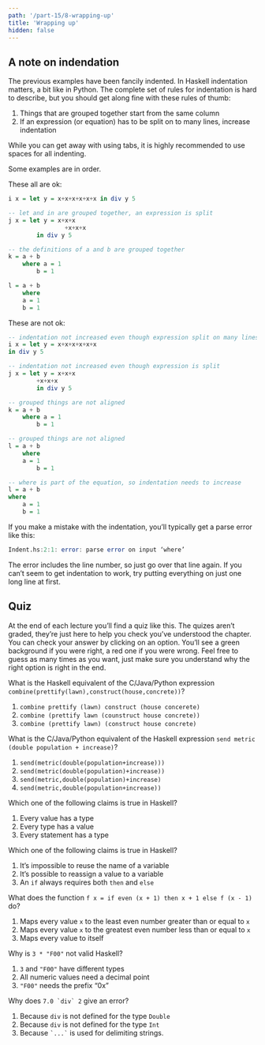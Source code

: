 ```yaml
---
path: '/part-15/8-wrapping-up'
title: 'Wrapping up'
hidden: false
---
```


## A note on indendation

The previous examples have been fancily indented. In Haskell indentation matters, a bit like in Python. The complete set of rules for indentation is hard to describe, but you should get along fine with these rules of thumb:

1.  Things that are grouped together start from the same column
2.  If an expression (or equation) has to be split on to many lines, increase indentation

While you can get away with using tabs, it is highly recommended to use spaces for all indenting.

Some examples are in order.

These all are ok:
```Haskell
i x = let y = x+x+x+x+x+x in div y 5

-- let and in are grouped together, an expression is split
j x = let y = x+x+x
                +x+x+x
        in div y 5

-- the definitions of a and b are grouped together
k = a + b
    where a = 1
        b = 1

l = a + b
    where
    a = 1
    b = 1
```

These are not ok:

```Haskell
-- indentation not increased even though expression split on many lines
i x = let y = x+x+x+x+x+x
in div y 5

-- indentation not increased even though expression is split
j x = let y = x+x+x
        +x+x+x
        in div y 5

-- grouped things are not aligned
k = a + b
    where a = 1
        b = 1

-- grouped things are not aligned
l = a + b
    where
    a = 1
        b = 1

-- where is part of the equation, so indentation needs to increase
l = a + b
where
    a = 1
    b = 1
```
If you make a mistake with the indentation, you’ll typically get a parse error like this:

```Haskell
Indent.hs:2:1: error: parse error on input ‘where’
```
The error includes the line number, so just go over that line again. If you can’t seem to get indentation to work, try putting everything on just one long line at first.


## Quiz


At the end of each lecture you’ll find a quiz like this. The quizes aren’t graded, they’re just here to help you check you’ve understood the chapter. You can check your answer by clicking on an option. You’ll see a green background if you were right, a red one if you were wrong. Feel free to guess as many times as you want, just make sure you understand why the right option is right in the end.


What is the Haskell equivalent of the C/Java/Python expression `combine(prettify(lawn),construct(house,concrete))`?

1.  `combine prettify (lawn) construct (house concerete)`
2.  `combine (prettify lawn (counstruct house concrete))`
3.  `combine (prettify lawn) (construct house concrete)`

What is the C/Java/Python equivalent of the Haskell expression `send metric (double population + increase)`?

1.  `send(metric(double(population+increase)))`
2.  `send(metric(double(population)+increase))`
3.  `send(metric,double(population)+increase)`
4.  `send(metric,double(population+increase))`

Which one of the following claims is true in Haskell?

1.  Every value has a type
2.  Every type has a value
3.  Every statement has a type

Which one of the following claims is true in Haskell?

1.  It’s impossible to reuse the name of a variable
2.  It’s possible to reassign a value to a variable
3.  An `if` always requires both `then` and `else`

What does the function `f x = if even (x + 1) then x + 1 else f (x - 1)` do?

1.  Maps every value `x` to the least even number greater than or equal to `x`
2.  Maps every value `x` to the greatest even number less than or equal to `x`
3.  Maps every value to itself

Why is `3 * "F00"` not valid Haskell?

1.  `3` and `"F00"` have different types
2.  All numeric values need a decimal point
3.  `"F00"` needs the prefix “0x”

Why does ``7.0 `div` 2`` give an error?

1.  Because `div` is not defined for the type `Double`
2.  Because `div` is not defined for the type `Int`
3.  Because `` `...` `` is used for delimiting strings.

